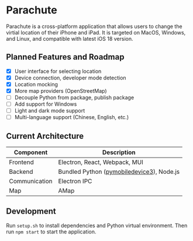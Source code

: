 # Parachute

Parachute is a cross-platform application that allows users to change the virtial location of their iPhone and iPad. It is targeted on MacOS, Windows, and Linux, and compatible with latest iOS 18 version.

## Planned Features and Roadmap

-   [x] User interface for selecting location
-   [x] Device connection, developer mode detection
-   [x] Location mocking
-   [x] More map providers (OpenStreetMap)
-   [ ] Decouple Python from package, publish package
-   [ ] Add support for Windows
-   [ ] Light and dark mode support
-   [ ] Multi-language support (Chinese, English, etc.)

## Current Architecture

| Component     | Description                                                                              |
| ------------- | ---------------------------------------------------------------------------------------- |
| Frontend      | Electron, React, Webpack, MUI                                                            |
| Backend       | Bundled Python ([pymobiledevice3](https://github.com/doronz88/pymobiledevice3)), Node.js |
| Communication | Electron IPC                                                                             |
| Map           | AMap                                                                                     |

## Development

Run `setup.sh` to install dependencies and Python virtual environment. Then run `npm start` to start the application.
